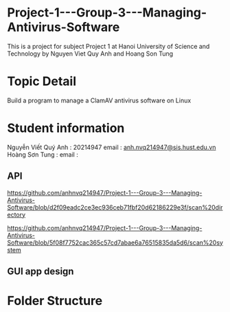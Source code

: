 # Project-1---Group-3---Managing-Antivirus-Software
This is a project for subject Project 1 at Hanoi University of Science and Technology by Nguyen Viet Quy Anh and Hoang Son Tung 
# Topic Detail
Build a program to manage a ClamAV antivirus software on Linux
# Student information
Nguyễn Viết Quý Anh : 20214947
email : anh.nvq214947@sis.hust.edu.vn 
Hoàng Sơn Tung :
email :
## API
https://github.com/anhnvq214947/Project-1---Group-3---Managing-Antivirus-Software/blob/d2f09eadc2ce3ec936ceb71fbf20d62186229e3f/scan%20directory


https://github.com/anhnvq214947/Project-1---Group-3---Managing-Antivirus-Software/blob/5f08f7752cac365c57cd7abae6a76515835da5d6/scan%20system






## GUI app design 

# Folder Structure 


